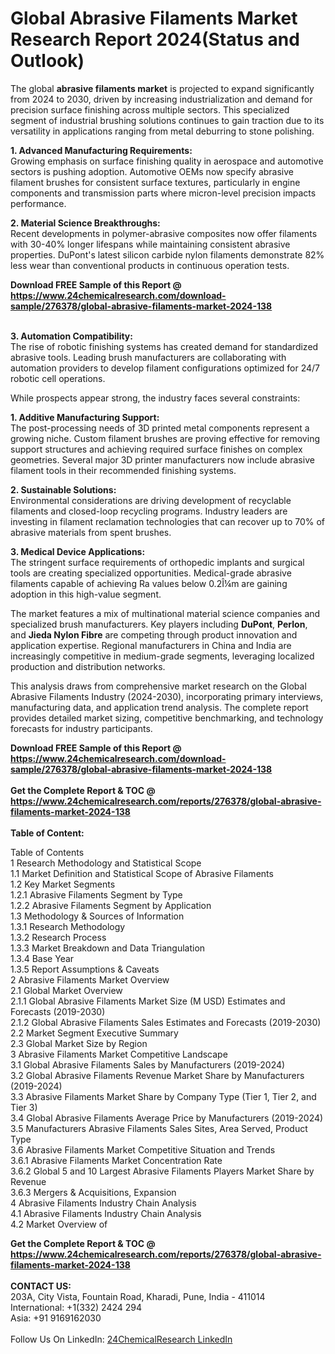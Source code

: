 <h1>Global Abrasive Filaments Market Research Report 2024(Status and Outlook)</h1><p>The global <strong>abrasive filaments market</strong> is projected to expand significantly from 2024 to 2030, driven by increasing industrialization and demand for precision surface finishing across multiple sectors. This specialized segment of industrial brushing solutions continues to gain traction due to its versatility in applications ranging from metal deburring to stone polishing.</p><p><strong>1. Advanced Manufacturing Requirements:</strong><br>
Growing emphasis on surface finishing quality in aerospace and automotive sectors is pushing adoption. Automotive OEMs now specify abrasive filament brushes for consistent surface textures, particularly in engine components and transmission parts where micron-level precision impacts performance.</p><p><strong>2. Material Science Breakthroughs:</strong><br>
Recent developments in polymer-abrasive composites now offer filaments with 30-40% longer lifespans while maintaining consistent abrasive properties. DuPont's latest silicon carbide nylon filaments demonstrate 82% less wear than conventional products in continuous operation tests.</p><div><b>Download FREE Sample of this Report @ 
            <a href="https://www.24chemicalresearch.com/download-sample/276378/global-abrasive-filaments-market-2024-138">
            https://www.24chemicalresearch.com/download-sample/276378/global-abrasive-filaments-market-2024-138</a></b></div><br><p><strong>3. Automation Compatibility:</strong><br>
The rise of robotic finishing systems has created demand for standardized abrasive tools. Leading brush manufacturers are collaborating with automation providers to develop filament configurations optimized for 24/7 robotic cell operations.</p><p>While prospects appear strong, the industry faces several constraints:</p><p><strong>1. Additive Manufacturing Support:</strong><br>
The post-processing needs of 3D printed metal components represent a growing niche. Custom filament brushes are proving effective for removing support structures and achieving required surface finishes on complex geometries. Several major 3D printer manufacturers now include abrasive filament tools in their recommended finishing systems.</p><p><strong>2. Sustainable Solutions:</strong><br>
Environmental considerations are driving development of recyclable filaments and closed-loop recycling programs. Industry leaders are investing in filament reclamation technologies that can recover up to 70% of abrasive materials from spent brushes.</p><p><strong>3. Medical Device Applications:</strong><br>
The stringent surface requirements of orthopedic implants and surgical tools are creating specialized opportunities. Medical-grade abrasive filaments capable of achieving Ra values below 0.2Î¼m are gaining adoption in this high-value segment.</p><p>The market features a mix of multinational material science companies and specialized brush manufacturers. Key players including <strong>DuPont</strong>, <strong>Perlon</strong>, and <strong>Jieda Nylon Fibre</strong> are competing through product innovation and application expertise. Regional manufacturers in China and India are increasingly competitive in medium-grade segments, leveraging localized production and distribution networks.</p><p>This analysis draws from comprehensive market research on the Global Abrasive Filaments Industry (2024-2030), incorporating primary interviews, manufacturing data, and application trend analysis. The complete report provides detailed market sizing, competitive benchmarking, and technology forecasts for industry participants.</p><div><b>Download FREE Sample of this Report @ 
            <a href="https://www.24chemicalresearch.com/download-sample/276378/global-abrasive-filaments-market-2024-138">
            https://www.24chemicalresearch.com/download-sample/276378/global-abrasive-filaments-market-2024-138</a></b></div><br><div><b>Get the Complete Report & TOC @ 
            <a href="https://www.24chemicalresearch.com/reports/276378/global-abrasive-filaments-market-2024-138">
            https://www.24chemicalresearch.com/reports/276378/global-abrasive-filaments-market-2024-138</a></b></div><br>
            <b>Table of Content:</b><p>Table of Contents<br />
1 Research Methodology and Statistical Scope<br />
1.1 Market Definition and Statistical Scope of Abrasive Filaments<br />
1.2 Key Market Segments<br />
1.2.1 Abrasive Filaments Segment by Type<br />
1.2.2 Abrasive Filaments Segment by Application<br />
1.3 Methodology & Sources of Information<br />
1.3.1 Research Methodology<br />
1.3.2 Research Process<br />
1.3.3 Market Breakdown and Data Triangulation<br />
1.3.4 Base Year<br />
1.3.5 Report Assumptions & Caveats<br />
2 Abrasive Filaments Market Overview<br />
2.1 Global Market Overview<br />
2.1.1 Global Abrasive Filaments Market Size (M USD) Estimates and Forecasts (2019-2030)<br />
2.1.2 Global Abrasive Filaments Sales Estimates and Forecasts (2019-2030)<br />
2.2 Market Segment Executive Summary<br />
2.3 Global Market Size by Region<br />
3 Abrasive Filaments Market Competitive Landscape<br />
3.1 Global Abrasive Filaments Sales by Manufacturers (2019-2024)<br />
3.2 Global Abrasive Filaments Revenue Market Share by Manufacturers (2019-2024)<br />
3.3 Abrasive Filaments Market Share by Company Type (Tier 1, Tier 2, and Tier 3)<br />
3.4 Global Abrasive Filaments Average Price by Manufacturers (2019-2024)<br />
3.5 Manufacturers Abrasive Filaments Sales Sites, Area Served, Product Type<br />
3.6 Abrasive Filaments Market Competitive Situation and Trends<br />
3.6.1 Abrasive Filaments Market Concentration Rate<br />
3.6.2 Global 5 and 10 Largest Abrasive Filaments Players Market Share by Revenue<br />
3.6.3 Mergers & Acquisitions, Expansion<br />
4 Abrasive Filaments Industry Chain Analysis<br />
4.1 Abrasive Filaments Industry Chain Analysis<br />
4.2 Market Overview of</p><div><b>Get the Complete Report & TOC @ 
            <a href="https://www.24chemicalresearch.com/reports/276378/global-abrasive-filaments-market-2024-138">
            https://www.24chemicalresearch.com/reports/276378/global-abrasive-filaments-market-2024-138</a></b></div><br><b>CONTACT US:</b><br>
            203A, City Vista, Fountain Road, Kharadi, Pune, India - 411014<br>
            International: +1(332) 2424 294<br>
            Asia: +91 9169162030 <br><br>
            Follow Us On LinkedIn: <a href="https://www.linkedin.com/company/24chemicalresearch/">24ChemicalResearch LinkedIn</a>